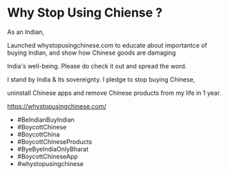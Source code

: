 # Why Stop Using Chiense ?
As an Indian, 

Launched whystopusingchinese.com to educate about importantce of buying Indian, and show how Chinese goods are damaging 

India's well-being. Please do check it out and spread the word. 

I stand by India & its sovereignty. I pledge to stop buying Chinese, 

uninstall Chinese apps and remove Chinese products from my life in 1 year. 

https://whystopusingchinese.com/ 

* #BeIndianBuyIndian 
* #BoycottChinese
* #BoycottChina 
* #BoycottChineseProducts 
* #ByeByeIndiaOnlyBharat 
* #BoycottChineseApp 
* #whystopusingchinese
